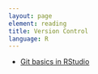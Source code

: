 ```yaml
---
layout: page
element: reading
title: Version Control
language: R
---
```


* [Git basics in RStudio](http://nicercode.github.io/git/rstudio.html)
